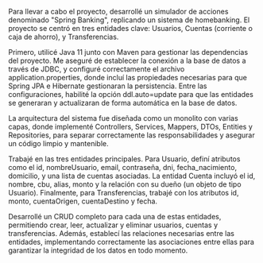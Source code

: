 
Para llevar a cabo el proyecto, desarrollé un simulador de acciones denominado "Spring Banking", replicando un sistema de homebanking. El proyecto se centró en tres entidades clave: Usuarios, Cuentas (corriente o caja de ahorro), y Transferencias.

Primero, utilicé Java 11 junto con Maven para gestionar las dependencias del proyecto. Me aseguré de establecer la conexión a la base de datos a través de JDBC, y configuré correctamente el archivo application.properties, donde incluí las propiedades necesarias para que Spring JPA e Hibernate gestionaran la persistencia. Entre las configuraciones, habilité la opción ddl.auto=update para que las entidades se generaran y actualizaran de forma automática en la base de datos.

La arquitectura del sistema fue diseñada como un monolito con varias capas, donde implementé Controllers, Services, Mappers, DTOs, Entities y Repositories, para separar correctamente las responsabilidades y asegurar un código limpio y mantenible.

Trabajé en las tres entidades principales. Para Usuario, definí atributos como el id, nombreUsuario, email, contraseña, dni, fecha_nacimiento, domicilio, y una lista de cuentas asociadas. La entidad Cuenta incluyó el id, nombre, cbu, alias, monto y la relación con su dueño (un objeto de tipo Usuario). Finalmente, para Transferencias, trabajé con los atributos id, monto, cuentaOrigen, cuentaDestino y fecha.

Desarrollé un CRUD completo para cada una de estas entidades, permitiendo crear, leer, actualizar y eliminar usuarios, cuentas y transferencias. Además, establecí las relaciones necesarias entre las entidades, implementando correctamente las asociaciones entre ellas para garantizar la integridad de los datos en todo momento.
